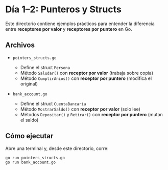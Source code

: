 # Día 1–2: Punteros y Structs

Este directorio contiene ejemplos prácticos para entender la diferencia entre **receptores por valor** y **receptores por puntero** en Go.

## Archivos

- `pointers_structs.go`  
  - Define el struct `Persona`  
  - Método `Saludar()` con **receptor por valor** (trabaja sobre copia)  
  - Método `CumplirAnios()` con **receptor por puntero** (modifica el original)  

- `bank_account.go`  
  - Define el struct `CuentaBancaria`  
  - Método `MostrarSaldo()` con **receptor por valor** (solo lee)  
  - Métodos `Depositar()` y `Retirar()` con **receptor por puntero** (mutan el saldo)  

## Cómo ejecutar

Abre una terminal y, desde este directorio, corre:

```bash
go run pointers_structs.go
go run bank_account.go
